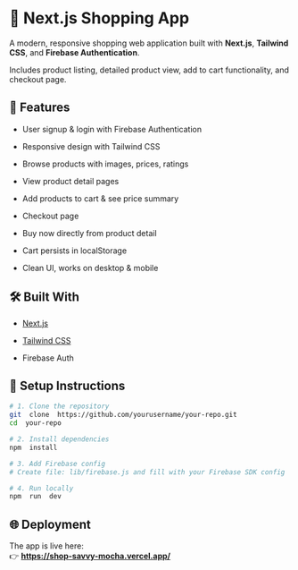 # 🛒 Next.js Shopping App

A modern, responsive shopping web application built with **Next.js**, **Tailwind CSS**, and **Firebase Authentication**.

Includes product listing, detailed product view, add to cart functionality, and checkout page.

  

## 📌 **Features**

- User signup & login with Firebase Authentication

- Responsive design with Tailwind CSS

- Browse products with images, prices, ratings

- View product detail pages

- Add products to cart & see price summary

- Checkout page

- Buy now directly from product detail

- Cart persists in localStorage

- Clean UI, works on desktop & mobile


  

## 🛠 **Built With**

-   [Next.js](https://nextjs.org/)
    
-   [Tailwind CSS](https://tailwindcss.com/)
    
-   Firebase Auth

  

## 🚀 **Setup Instructions**

  

```bash
# 1. Clone the repository
git  clone  https://github.com/yourusername/your-repo.git
cd  your-repo

# 2. Install dependencies
npm  install

# 3. Add Firebase config
# Create file: lib/firebase.js and fill with your Firebase SDK config

# 4. Run locally
npm  run  dev
```


## 🌐 **Deployment**

The app is live here:  
👉 **https://shop-savvy-mocha.vercel.app/**
